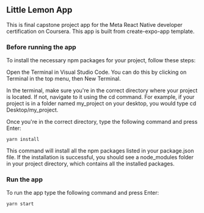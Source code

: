 ## Little Lemon App

This is final capstone project app for the Meta React Native developer certification on Coursera. This app is built from create-expo-app template.

### Before running the app

To install the necessary npm packages for your project, follow these steps:

Open the Terminal in Visual Studio Code. You can do this by clicking on Terminal in the top menu, then New Terminal.

In the terminal, make sure you're in the correct directory where your project is located. If not, navigate to it using the cd command. For example, if your project is in a folder named my_project on your desktop, you would type cd Desktop/my_project.

Once you're in the correct directory, type the following command and press Enter:

`yarn install`

This command will install all the npm packages listed in your package.json file. If the installation is successful, you should see a node_modules folder in your project directory, which contains all the installed packages.

### Run the app

To run the app type the following command and press Enter:

`yarn start`
